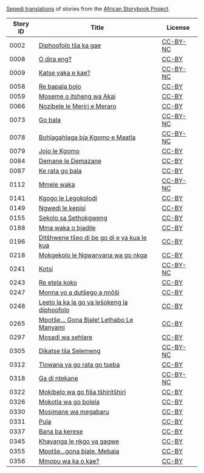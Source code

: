 [Sepedi translations](http://africanstorybook.org/language/sepedi) of stories from the [African Storybook Project](http://africanstorybook.org).

Story ID | Title | License
-------- | ----- | -------
0002 | [Diphoofolo tša ka gae](http://africanstorybook.org/stories/diphoofolo-tša-ka-gae) | [CC-BY-NC](http://creativecommons.org/licenses/by-nc/3.0/)
0008 | [O dira eng?](http://africanstorybook.org/stories/o-dira-eng) | [CC-BY](https://creativecommons.org/licenses/by/3.0/)
0009 | [Katse yaka e kae?](http://africanstorybook.org/stories/katse-yaka-e-kae) | [CC-BY-NC](http://creativecommons.org/licenses/by-nc/3.0/)
0058 | [Re bapala bolo](http://africanstorybook.org/stories/re-bapala-bolo) | [CC-BY](https://creativecommons.org/licenses/by/3.0/)
0059 | [Moseme o itsheng wa Akai](http://africanstorybook.org/stories/moseme-o-itsheng-wa-akai) | [CC-BY](https://creativecommons.org/licenses/by/3.0/)
0066 | [Nozibele le Meriri e Meraro ](http://africanstorybook.org/stories/nozibele-le-meriri-e-meraro-0) | [CC-BY](https://creativecommons.org/licenses/by/3.0/)
0073 | [Go bala   ](http://africanstorybook.org/stories/go-bala) | [CC-BY-NC](http://creativecommons.org/licenses/by-nc/3.0/)
0078 | [Bohlagahlaga bja Kgomo e Maatla](http://africanstorybook.org/stories/bohlagahlaga-bja-kgomo-e-maatla) | [CC-BY-NC](http://creativecommons.org/licenses/by-nc/3.0/)
0079 | [Jojo le Kgomo](http://africanstorybook.org/stories/jojo-le-kgomo) | [CC-BY](https://creativecommons.org/licenses/by/3.0/)
0084 | [Demane le Demazane](http://africanstorybook.org/stories/demane-le-demazane) | [CC-BY](https://creativecommons.org/licenses/by/3.0/)
0087 | [Ke rata go bala](http://africanstorybook.org/stories/ke-rata-go-bala) | [CC-BY](https://creativecommons.org/licenses/by/3.0/)
0112 | [Mmele waka](http://africanstorybook.org/stories/mmele-waka) | [CC-BY-NC](http://creativecommons.org/licenses/by-nc/3.0/)
0141 | [Kgogo le Legokolodi](http://africanstorybook.org/stories/kgogo-le-legokolodi) | [CC-BY](https://creativecommons.org/licenses/by/3.0/)
0149 | [Ngwedi le kepisi](http://africanstorybook.org/stories/ngwedi-le-kepisi) | [CC-BY](https://creativecommons.org/licenses/by/3.0/)
0155 | [Sekolo sa Sethokgweng](http://africanstorybook.org/stories/sekolo-sa-sethokgweng) | [CC-BY](https://creativecommons.org/licenses/by/3.0/)
0188 | [Mma waka o bjadile](http://africanstorybook.org/stories/mma-waka-o-bjadile) | [CC-BY](https://creativecommons.org/licenses/by/3.0/)
0196 | [Ditšhwene tšeo di be go di e ya kua le kua](http://africanstorybook.org/stories/ditšhwene-tšeo-di-be-go-di-e-ya-kua-le-kua) | [CC-BY](https://creativecommons.org/licenses/by/3.0/)
0218 | [Mokgekolo le Ngwanyana wa go nkga](http://africanstorybook.org/stories/mokgekolo-le-ngwanyana-wa-go-nkga) | [CC-BY](https://creativecommons.org/licenses/by/3.0/)
0241 | [Kotsi](http://africanstorybook.org/stories/kotsi-1) | [CC-BY-NC](http://creativecommons.org/licenses/by-nc/3.0/)
0243 | [Re etela koko](http://africanstorybook.org/stories/re-etela-koko) | [CC-BY](https://creativecommons.org/licenses/by/4.0/)
0247 | [Monna yo a dutšego a nnôši](http://africanstorybook.org/stories/monna-yo-dutšego-nnôši-1) | [CC-BY](https://creativecommons.org/licenses/by/3.0/)
0248 | [Leeto la ka la go ya lešokeng la diphoofolo](http://africanstorybook.org/stories/leeto-la-ka-la-go-ya-lešokeng-la-diphoofolo) | [CC-BY](https://creativecommons.org/licenses/by/4.0/)
0265 | [Mpotše… Gona Bjale! Lethabo Le Manyami](http://africanstorybook.org/stories/mpotše…-gona-bjale-lethabo-le-manyami) | [CC-BY](https://creativecommons.org/licenses/by/3.0/)
0297 | [Mosadi wa sehlare](http://africanstorybook.org/stories/mosadi-wa-sehlare) | [CC-BY](https://creativecommons.org/licenses/by/3.0/)
0305 | [Dikatse tša Selemeng](http://africanstorybook.org/stories/dikatse-tša-selemeng) | [CC-BY-NC](http://creativecommons.org/licenses/by-nc/4.0/)
0312 | [Tlowana ya go rata go tseba](http://africanstorybook.org/stories/tlowana-ya-go-rata-go-tseba) | [CC-BY](https://creativecommons.org/licenses/by/3.0/)
0318 | [Ga di ntekane](http://africanstorybook.org/stories/ga-di-ntekane) | [CC-BY-NC](http://creativecommons.org/licenses/by-nc/3.0/)
0322 | [Mokibelo wa go fiša tšhiritšhiri](http://africanstorybook.org/stories/mokibelo-wa-go-fiša-tšhiritšhiri) | [CC-BY](https://creativecommons.org/licenses/by/3.0/)
0326 | [Mokotla wa go bolela](http://africanstorybook.org/stories/mokotla-wa-go-bolela-1) | [CC-BY](https://creativecommons.org/licenses/by/3.0/)
0330 | [Mosimane wa megabaru](http://africanstorybook.org/stories/mosimane-wa-megabaru) | [CC-BY](https://creativecommons.org/licenses/by/3.0/)
0331 | [Pula](http://africanstorybook.org/stories/pula) | [CC-BY](https://creativecommons.org/licenses/by/3.0/)
0337 | [Bana ba kerese](http://africanstorybook.org/stories/bana-ba-kerese) | [CC-BY](https://creativecommons.org/licenses/by/3.0/)
0345 | [Khayanga le nkgo ya gagwe](http://africanstorybook.org/stories/khayanga-le-nkgo-ya-gagwe) | [CC-BY](https://creativecommons.org/licenses/by/3.0/)
0355 | [Mpotše...gona bjale. Mebala    ](http://africanstorybook.org/stories/mpotšegona-bjale-mebala) | [CC-BY](https://creativecommons.org/licenses/by/3.0/)
0356 | [Mmopu  wa ka o kae?](http://africanstorybook.org/stories/mmopu-wa-ka-o-kae) | [CC-BY](https://creativecommons.org/licenses/by/3.0/)
